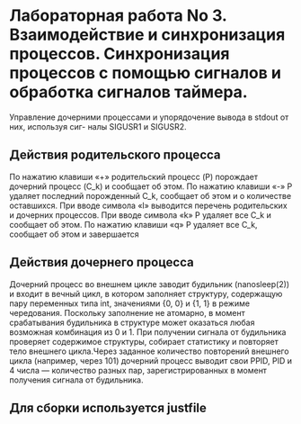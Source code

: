 # Лабораторная работа No 3. Взаимодействие и синхронизация процессов. Синхронизация процессов с помощью сигналов и обработка сигналов таймера.

Управление дочерними процессами и упорядочение вывода в stdout от них, используя сиг-
налы SIGUSR1 и SIGUSR2.

## Действия родительского процесса
По нажатию клавиши «+» pодительский процесс (P) порождает дочерний процесс (C_k) и
сообщает об этом.
По нажатию клавиши «-» P удаляет последний порожденный C_k, сообщает об этом и о
количестве оставшихся.
При вводе символа «l» выводится перечень родительских и дочерних процессов.
При вводе символа «k» P удаляет все C_k и сообщает об этом.
По нажатию клавиши «q» P удаляет все C_k, сообщает об этом и завершается

## Действия дочернего процесса
Дочерний процесс во внешнем цикле заводит будильник (nanosleep(2)) и входит в вечный
цикл, в котором заполняет структуру, содержащую пару переменных типа int, значениями {0,
0} и {1, 1} в режиме чередования. Поскольку заполнение не атомарно, в момент срабатывания
будильника в структуре может оказаться любая возможная комбинация из 0 и 1.
При получении сигнала от будильника проверяет содержимое структуры, собирает статистику и повторяет тело внешнего цикла.Через заданное количество повторений внешнего цикла (например, через 101) дочерний процесс выводит свои PPID, PID и 4 числа — количество разных пар, зарегистрированных в момент получения сигнала от будильника.

## Для сборки используется justfile